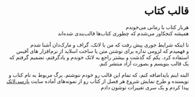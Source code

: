 <div dir="rtl">
    <h1>
قالب کتاب
    </h1>
</div>

<div dir="rtl">
<p>
هربار کتاب یا رمانی می‌خوندم </br>
همیشه کنجکاور می‌شدم که چطوری کتاب‌ها قالب‌بندی شده‌اند
</p>
</div>

<div dir="rtl">
<p>
تا اینکه شرایط جوری پیش رفت که من با لاتک، گراف و مارک‌دان آشنا شدم </br>
و فهمیدم که لزومی نداره برای نوشتن متن یا ساخت اسلاید از نرم‌افزار های آفیس استفاده کرد.
یکم که گذشت و بیشتر راجع به لاتک خوندم و یاد‌گرفتم، تضمیم گرفتم که یک قالب بنویسم و بصورت آزاد منتشر کنم.
</p>
</div>

<div dir="rtl">
<p>
البته اینم بایداضافه کنم، که تمام این قالب رو خودم ننوشتم.
برگ مربوط به نام کتاب و نویسنده
و طرح نمایش شروع هر فصل از کتاب رو از نمونه‌های آماده سایت 
<a href="http://parsilatex.com/">پارسی‌لاتک</a>
پیدا کردم و یک سری تغییرات توشون دادم
</p>
</div>
